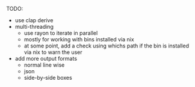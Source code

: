 TODO:
- use clap derive
- multi-threading
    - use rayon to iterate in parallel
    - mostly for working with bins installed via nix
    - at some point, add a check using whichs path if the bin is installed via nix to warn the user
- add more output formats
    - normal line wise
    - json
    - side-by-side boxes
